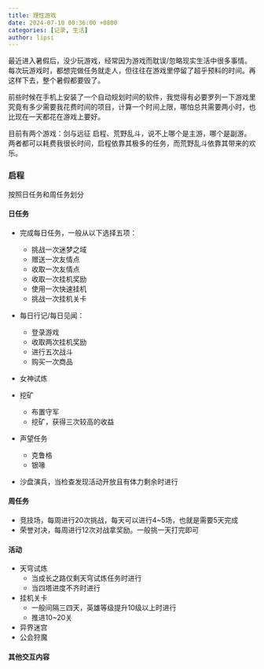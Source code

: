 ```yaml
---
title: 理性游戏
date: 2024-07-10 00:36:00 +0800
categories: [记录, 生活]
author: lipsi
---
```


最近进入暑假后，没少玩游戏，经常因为游戏而耽误/忽略现实生活中很多事情。每次玩游戏时，都想完做任务就走人，但往往在游戏里停留了超乎预料的时间。再这样下去，整个暑假都要毁了。

前些时候在手机上安装了一个自动规划时间的软件，我觉得有必要罗列一下游戏里究竟有多少需要我花费时间的项目，计算一个时间上限，哪怕总共需要两小时，也比现在一天都花在游戏上要好。

目前有两个游戏：剑与远征 启程、荒野乱斗，说不上哪个是主游，哪个是副游。两者都可以耗费我很长时间，启程依靠其极多的任务，而荒野乱斗依靠其带来的欢乐。

### 启程
按照日任务和周任务划分
#### 日任务
* 完成每日任务，一般从以下选择五项：
    * 挑战一次迷梦之域
    * 赠送一次友情点
    * 收取一次友情点
    * 收取一次挂机奖励
    * 使用一次快速挂机
    * 挑战一次挂机关卡

* 每日行记/每日见闻：
    * 登录游戏
    * 收取两次挂机奖励
    * 进行五次战斗
    * 购买一次商品

* 女神试炼

* 挖矿
    * 布置守军
    * 挖矿，获得三次较高的收益

* 声望任务
    * 克鲁格
    * 银喙

* 沙盘演兵，当检查发现活动开放且有体力剩余时进行

#### 周任务
* 竞技场，每周进行20次挑战，每天可以进行4~5场，也就是需要5天完成
* 荣誉对决，每周进行12次对战拿奖励。一般挑一天打完即可

#### 活动
* 天穹试炼
    * 当成长之路仅剩天穹试炼任务时进行
    * 当四塔进度不齐时进行
* 挂机关卡
    * 一般间隔三四天，英雄等级提升10级以上时进行
    * 推进10~20关
* 异界迷宫
* 公会狩魔

#### 其他交互内容
